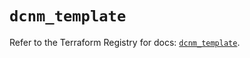 # `dcnm_template`

Refer to the Terraform Registry for docs: [`dcnm_template`](https://registry.terraform.io/providers/ciscodevnet/dcnm/1.2.7/docs/resources/template).
